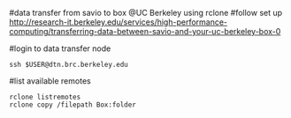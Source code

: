 #data transfer from savio to box @UC Berkeley using rclone
#follow set up http://research-it.berkeley.edu/services/high-performance-computing/transferring-data-between-savio-and-your-uc-berkeley-box-0 

#login to data transfer node
```
ssh $USER@dtn.brc.berkeley.edu
```

#list available remotes

```
rclone listremotes
rclone copy /filepath Box:folder
```

